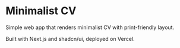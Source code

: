 # Minimalist CV

Simple web app that renders minimalist CV with print-friendly layout.

Built with Next.js and shadcn/ui, deployed on Vercel.
